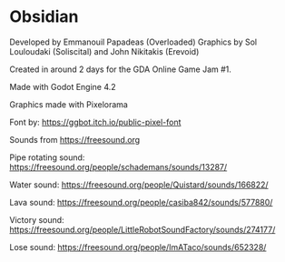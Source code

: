 # Obsidian

Developed by Emmanouil Papadeas (Overloaded)
Graphics by Sol Louloudaki (Soliscital) and John Nikitakis (Erevoid)

Created in around 2 days for the GDA Online Game Jam #1.

Made with Godot Engine 4.2

Graphics made with Pixelorama


Font by: https://ggbot.itch.io/public-pixel-font

Sounds from https://freesound.org

Pipe rotating sound: https://freesound.org/people/schademans/sounds/13287/

Water sound: https://freesound.org/people/Quistard/sounds/166822/

Lava sound: https://freesound.org/people/casiba842/sounds/577880/

Victory sound: https://freesound.org/people/LittleRobotSoundFactory/sounds/274177/

Lose sound: https://freesound.org/people/ImATaco/sounds/652328/
